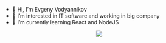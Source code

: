 - 👋 Hi, I’m Evgeny Vodyannikov
- 👀 I’m interested in IT software and working in big company
- 🌱 I’m currently learning React and NodeJS

<!--<p align="center">
  <img src="https://github-readme-stats.vercel.app/api?username=evgenyvodyannikov&show_icons=true&count_private=true&theme=cobalt"/> 
</p>  -->

<p align="center">
  <img src="https://streak-stats.demolab.com?user=evgenyvodyannikov&theme=cobalt&hide_border=true"/> 
</p>
